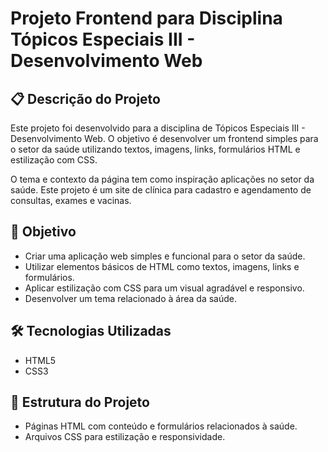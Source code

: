 # Projeto Frontend para Disciplina Tópicos Especiais III - Desenvolvimento Web

## 📋 Descrição do Projeto

Este projeto foi desenvolvido para a disciplina de Tópicos Especiais III - Desenvolvimento Web. O objetivo é desenvolver um frontend simples para o setor da saúde utilizando textos, imagens, links, formulários HTML e estilização com CSS.

O tema e contexto da página tem como inspiração aplicações no setor da saúde. Este projeto é um site de clínica para cadastro e agendamento de consultas, exames e vacinas.

## 🎯 Objetivo

- Criar uma aplicação web simples e funcional para o setor da saúde.
- Utilizar elementos básicos de HTML como textos, imagens, links e formulários.
- Aplicar estilização com CSS para um visual agradável e responsivo.
- Desenvolver um tema relacionado à área da saúde.

## 🛠️ Tecnologias Utilizadas

- HTML5
- CSS3

## 📁 Estrutura do Projeto

- Páginas HTML com conteúdo e formulários relacionados à saúde.
- Arquivos CSS para estilização e responsividade.